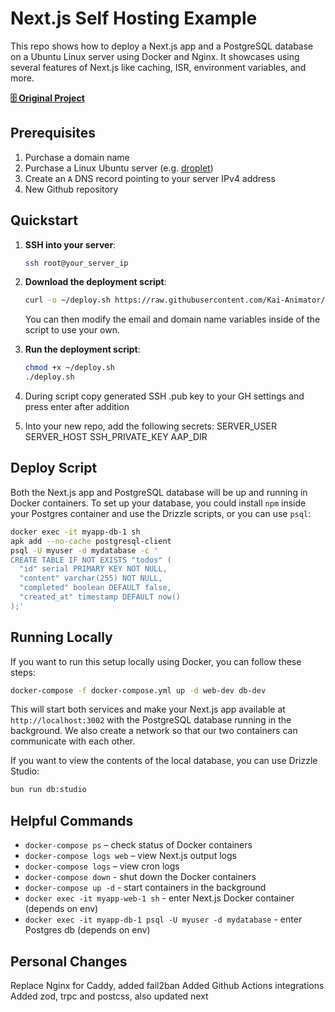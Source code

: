 # Next.js Self Hosting Example

This repo shows how to deploy a Next.js app and a PostgreSQL database on a Ubuntu Linux server using Docker and Nginx. It showcases using several features of Next.js like caching, ISR, environment variables, and more.

[**🗄️ Original Project**](https://github.com/leerob/next-self-host/tree/main)

## Prerequisites

1. Purchase a domain name
2. Purchase a Linux Ubuntu server (e.g. [droplet](https://www.digitalocean.com/products/droplets))
3. Create an `A` DNS record pointing to your server IPv4 address
4. New Github repository

## Quickstart

1. **SSH into your server**:

   ```bash
   ssh root@your_server_ip
   ```

2. **Download the deployment script**:

   ```bash
   curl -o ~/deploy.sh https://raw.githubusercontent.com/Kai-Animator/next-self-host/refs/heads/main/deploy.sh
   ```

   You can then modify the email and domain name variables inside of the script to use your own.

3. **Run the deployment script**:

   ```bash
   chmod +x ~/deploy.sh
   ./deploy.sh

   ```

4. During script copy generated SSH .pub key to your GH settings and press enter after addition

5. Into your new repo, add the following secrets:
   SERVER_USER
   SERVER_HOST
   SSH_PRIVATE_KEY
   AAP_DIR

## Deploy Script

Both the Next.js app and PostgreSQL database will be up and running in Docker containers. To set up your database, you could install `npm` inside your Postgres container and use the Drizzle scripts, or you can use `psql`:

```bash
docker exec -it myapp-db-1 sh
apk add --no-cache postgresql-client
psql -U myuser -d mydatabase -c '
CREATE TABLE IF NOT EXISTS "todos" (
  "id" serial PRIMARY KEY NOT NULL,
  "content" varchar(255) NOT NULL,
  "completed" boolean DEFAULT false,
  "created_at" timestamp DEFAULT now()
);'
```

## Running Locally

If you want to run this setup locally using Docker, you can follow these steps:

```bash
docker-compose -f docker-compose.yml up -d web-dev db-dev
```

This will start both services and make your Next.js app available at `http://localhost:3002` with the PostgreSQL database running in the background. We also create a network so that our two containers can communicate with each other.

If you want to view the contents of the local database, you can use Drizzle Studio:

```bash
bun run db:studio
```

## Helpful Commands

- `docker-compose ps` – check status of Docker containers
- `docker-compose logs web` – view Next.js output logs
- `docker-compose logs` – view cron logs
- `docker-compose down` - shut down the Docker containers
- `docker-compose up -d` - start containers in the background
- `docker exec -it myapp-web-1 sh` - enter Next.js Docker container (depends on env)
- `docker exec -it myapp-db-1 psql -U myuser -d mydatabase` - enter Postgres db (depends on env)

## Personal Changes

Replace Nginx for Caddy, added fail2ban
Added Github Actions integrations
Added zod, trpc and postcss, also updated next
